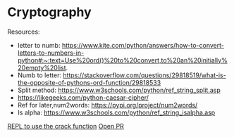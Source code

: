 # Cryptography

Resources:

- letter to numb: https://www.kite.com/python/answers/how-to-convert-letters-to-numbers-in-python#:~:text=Use%20ord()%20to%20convert,to%20an%20initially%20empty%20list.
- Numb to letter: https://stackoverflow.com/questions/29818519/what-is-the-opposite-of-pythons-ord-function/29818533
- Split method: https://www.w3schools.com/python/ref_string_split.asp
- https://likegeeks.com/python-caesar-cipher/
- Ref for later,num2words: https://pypi.org/project/num2words/
- Is alpha: https://www.w3schools.com/python/ref_string_isalpha.asp



[REPL to use the crack function](https://repl.it/join/vxrkdqnf-sianculligan1)
[Open PR](https://github.com/SianCulligan/cryptography/pull/1)
